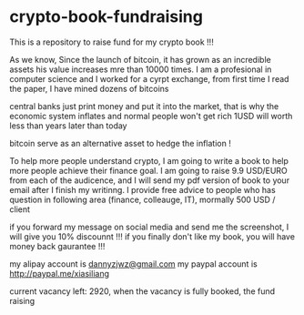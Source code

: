 # crypto-book-fundraising
This is a repository to raise fund for my crypto book !!!

As we know, Since the launch of bitcoin, it has grown as an incredible assets his value increases mre than 10000 times.
I am a profesional in computer science and I worked for a cyrpt exchange, from first time I read the paper, I have mined dozens of bitcoins

central banks just print money and put it into the market, that is why the economic system inflates and normal people won't get rich 
1USD will worth less than years later than today 

bitcoin serve as an alternative asset to hedge the inflation ! 


To help more people understand crypto, I am going to write a book to help more people achieve their finance goal. 
I am going to raise 9.9 USD/EURO from each of the audicence, and I will send my pdf version of book to your email after I finish my writinng. I provide free advice  to people who has question in following area (finance, colleauge, IT), mormally 500 USD / client

if you forward my message on social media and send me the screenshot, I will give you 10%  discounnt !!!
if you finally don't like my book, you will have money back gaurantee !!!

my alipay account is dannyzjwz@gmail.com 
my paypal account is http://paypal.me/xiasiliang

current vacancy left: 2920, when the vacancy is fully booked, the  fund raising 

